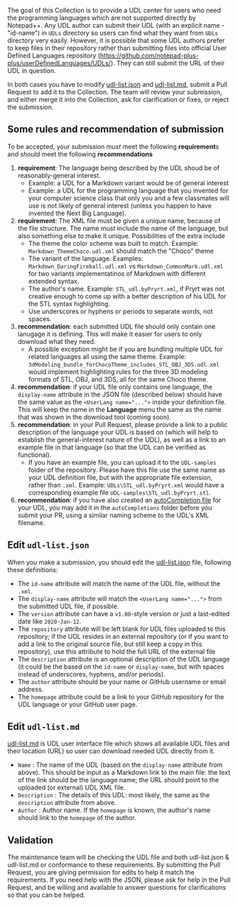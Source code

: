 The goal of this Collection is to provide a UDL center for users who need the programming languages which are not supported directly by Notepad++. Any UDL author can submit their UDL (with an explicit name - "id-name") in `UDLs` directory so users can find what they want from `UDLs` directory very easily.  However, it is possible that some UDL authors prefer to keep files in their repository rather than submitting files into official User Defined Languages repository (https://github.com/notepad-plus-plus/userDefinedLanguages/UDLs/). They can still submit the URL of their UDL in question.

In both cases you have to modify [udl-list.json](https://github.com/notepad-plus-plus/userDefinedLanguages/blob/master/udl-list.json) and [udl-list.md](https://github.com/notepad-plus-plus/userDefinedLanguages/blob/master/udl-list.md), submit a Pull Request to add it to the Collection. The team will review your submission, and either merge it into the Collection, ask for clarification or fixes, or reject the submission.


## Some rules and recommendation of submission

To be accepted, your submission _must_ meet the following **requirement**s and _should_ meet the following **recommendations**
1. **requirement**: The language being described by the UDL shoud be of reasonably-general interest.
   * Example: a UDL for a Markdown variant would be of general interest
   * Example: a UDL for the programming language that you invented for your computer science class that only you and a few classmates will use is not likely of general interest (unless you happen to have invented the Next Big Language).
2. **requirement**: The XML file must be given a unique name, because of the file structure.  The name must include the name of the language, but also something else to make it unique.  Possibilities of the extra include
   * The theme the color scheme was built to match.  Example: `Markdown_ThemeChoco.udl.xml` should match the "Choco" theme
   * The variant of the language.  Examples: `Markdown_DaringFireball.udl.xml` vs `Markdown_CommonMark.udl.xml` for two variants implementatinos of Markdown with different extended syntax.
   * The author's name.  Example: `STL_udl.byPryrt.xml`, if Pryrt was not creative enough to come up with a better description of his UDL for the STL syntax highlighting.
   * Use underscores or hyphens or periods to separate words, not spaces.
3. **recommendation**: each submitted UDL file should only contain one lanugage it is defining.  This will make it easier for users to only download what they need.
   * A possible exception might be if you are bundling multiple UDL for related languages all using the same theme.  Example: `3dModeling_bundle_forChocoTheme_includes_STL_OBJ_3DS.udl.xml` would implement highlighting rules for the three 3D modeling formats of STL, OBJ, and 3DS, all for the same Choco theme.
4. **recommendation**: if your UDL file only contains one language, the `display-name` attribute in the JSON file (described below) should have the same value as the `<UserLang name="...">` inside your definition file.  This will keep the name in the **Language** menu the same as the name that was shown in the download tool (coming soon).
5. **recommendation**: in your Pull Request, please provide a link to a public description of the language your UDL is based on (which will help to establish the general-interest nature of the UDL), as well as a link to an example file in that language (so that the UDL can be verified as functional).
   * If you have an example file, you can upload it to the `UDL-samples` folder of the repository. Please have this file use the same name as your UDL definition file, but with the appropriate file extension, rather than `.xml`.  Example: `UDLs\STL_udl.byPryrt.xml` would have a corresponding example file `UDL-samples\STL_udl.byPryrt.stl`.
6. **recommendation**: if you have also created an [autoCompletion file](https://npp-user-manual.org/docs/auto-completion/) for your UDL, you may add it in the `autoCompletions` folder before you submit your PR, using a similar naming scheme to the UDL's XML filename. 

## Edit `udl-list.json`

When you make a submission, you should edit the [udl-list.json](https://github.com/notepad-plus-plus/userDefinedLanguages/blob/master/udl-list.json) file, following these definitions:
* The `id-name` attribute will match the name of the UDL file, without the `.xml`.
* The `display-name` attribute will match the `<UserLang name="...">` from the submitted UDL file, if possible.
* The `version` attribute can have a `v1.00`-style version or just a last-edited date like `2020-Jan-12`.
* The `repository` attribute will be left blank for UDL files uploaded to this repository; if the UDL resides in an external repository (or if you want to add a link to the original source file, but still keep a copy in this repository), use this attribute to hold the full URL of the external file
* The `description` attribute is an optional description of the UDL language (it could be the based on the `id-name` or `display-name`, but with spaces instead of underscores, hyphens, and/or periods).
* The `author` attribute should be your name or GitHub username or email address.
* The `homepage` attribute could be a link to your GitHub repository for the UDL language or your GitHub user page.


## Edit `udl-list.md`

[udl-list.md](https://github.com/notepad-plus-plus/userDefinedLanguages/blob/master/udl-list.md) is UDL user interface file which shows all available UDL files and their location (URL) so user can download needed UDL directly from it.
* `Name` : The name of the UDL (based on the `display-name` attribute from above).  This should be input as a Markdown link to the main file: the text of the link should be the language name; the URL should point to the uploaded (or external) UDL XML file.
* `Description` : The details of this UDL: most likely, the same as the `description` attribute from above.
* `Author` : Author name.  If the `homepage` is known, the author's name should link to the `homepage` of the author.

## Validation

The maintenance team will be checking the UDL file and both udl-list.json & udl-list.md or conformance to these requirements. By submitting the Pull Request, you are giving permission for edits to help it match the requirements. If you need help with the JSON, please ask for help in the Pull Request, and be willing and available to answer questions for clarifications so that you can be helped.
